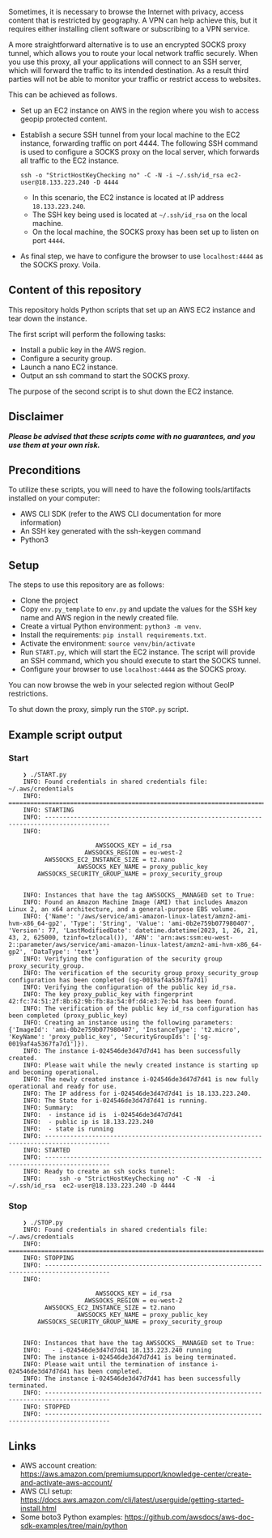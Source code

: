 
Sometimes, it is necessary to browse the Internet with privacy, 
access content that is restricted by geography. 
A VPN can help achieve this, but it requires either installing client software or subscribing
to a VPN service.

A more straightforward alternative is to use an encrypted SOCKS 
proxy tunnel, which allows you to route your local network traffic 
securely. When you use this proxy, all your applications will connect
to an SSH server, which will forward the traffic to its intended 
destination. As a result third parties
will not be able to monitor your traffic or restrict access to websites.

This can be achieved as follows.

* Set up an EC2 instance on AWS in the region where you wish to access geopip protected content.
* Establish a secure SSH tunnel from your local machine to the EC2 instance, forwarding traffic on port 4444. The following SSH command is used to configure a SOCKS proxy on the local server, which forwards all traffic to the EC2 instance. 

      ssh -o "StrictHostKeyChecking no" -C -N -i ~/.ssh/id_rsa ec2-user@18.133.223.240 -D 4444 

  * In this scenario, the EC2 instance is located at IP address `18.133.223.240`.
  * The SSH key being used is located at `~/.ssh/id_rsa` on the local machine. 
  * On the local machine, the SOCKS proxy has been set up to listen on port `4444`.
* As final step, we have to configure the browser to use `localhost:4444` as the SOCKS proxy. Voila.

## Content of this repository

This repository holds Python scripts that set up an AWS EC2 instance and tear down the instance. 

The first script will perform the following tasks:

* Install a public key in the AWS region.
* Configure a security group.
* Launch a nano EC2 instance.
* Output an ssh command to start the SOCKS proxy.

The purpose of the second script is to shut down the EC2 instance.

## Disclaimer

***Please be advised that these scripts come with no guarantees, and you use them at your own risk.***

## Preconditions

To utilize these scripts, you will need to have the following tools/artifacts installed on your computer:

* AWS CLI SDK (refer to the AWS CLI documentation for more information)
* An SSH key generated with the ssh-keygen command
* Python3

## Setup

The steps to use this repository are as follows:

* Clone the project
* Copy `env.py_template` to `env.py` and update the values for the SSH key name and AWS region in the newly created
  file.
* Create a virtual Python environment: `python3 -m venv`.
* Install the requirements: `pip install requirements.txt`.
* Activate the environment: `source venv/bin/activate`
* Run `START.py`, which will start the EC2 instance. The script will provide an SSH command, which you should execute to
  start the SOCKS tunnel.
* Configure your browser to use `localhost:4444` as the SOCKS proxy.

You can now browse the web in your selected region without GeoIP restrictions.

To shut down the proxy, simply run the `STOP.py` script.

## Example script output

### Start

        ❯ ./START.py              
        INFO: Found credentials in shared credentials file: ~/.aws/credentials
        INFO: ========================================================================================
        INFO: STARTING
        INFO: ----------------------------------------------------------------------------------------
        INFO:
        
                            AWSSOCKS_KEY = id_rsa
                         AWSSOCKS_REGION = eu-west-2
              AWSSOCKS_EC2_INSTANCE_SIZE = t2.nano
                       AWSSOCKS_KEY_NAME = proxy_public_key
            AWSSOCKS_SECURITY_GROUP_NAME = proxy_security_group
        
        
        INFO: Instances that have the tag AWSSOCKS__MANAGED set to True:
        INFO: Found an Amazon Machine Image (AMI) that includes Amazon Linux 2, an x64 architecture, and a general-purpose EBS volume.
        INFO: {'Name': '/aws/service/ami-amazon-linux-latest/amzn2-ami-hvm-x86_64-gp2', 'Type': 'String', 'Value': 'ami-0b2e759b077980407', 'Version': 77, 'LastModifiedDate': datetime.datetime(2023, 1, 26, 21, 43, 2, 625000, tzinfo=tzlocal()), 'ARN': 'arn:aws:ssm:eu-west-2::parameter/aws/service/ami-amazon-linux-latest/amzn2-ami-hvm-x86_64-gp2', 'DataType': 'text'}
        INFO: Verifying the configuration of the security group proxy_security_group.
        INFO: The verification of the security group proxy_security_group configuration has been completed (sg-0019af4a5367fa7d1)
        INFO: Verifying the configuration of the public key id_rsa.
        INFO: The key proxy_public_key with fingerprint 42:fc:74:51:2f:8b:62:9b:fb:8a:54:0f:d4:e3:7e:b4 has been found.
        INFO: The verification of the public key id_rsa configuration has been completed (proxy_public_key)
        INFO: Creating an instance using the following parameters: {'ImageId': 'ami-0b2e759b077980407', 'InstanceType': 't2.micro', 'KeyName': 'proxy_public_key', 'SecurityGroupIds': ['sg-0019af4a5367fa7d1']}).
        INFO: The instance i-024546de3d47d7d41 has been successfully created.
        INFO: Please wait while the newly created instance is starting up and becoming operational.
        INFO: The newly created instance i-024546de3d47d7d41 is now fully operational and ready for use.
        INFO: The IP address for i-024546de3d47d7d41 is 18.133.223.240.
        INFO: The State for i-024546de3d47d7d41 is running.
        INFO: Summary:
        INFO:  - instance id is  i-024546de3d47d7d41
        INFO:  - public ip is 18.133.223.240
        INFO:  - state is running
        INFO: ----------------------------------------------------------------------------------------
        INFO: STARTED
        INFO: ----------------------------------------------------------------------------------------
        INFO: Ready to create an ssh socks tunnel:
        INFO:     ssh -o "StrictHostKeyChecking no" -C -N  -i ~/.ssh/id_rsa  ec2-user@18.133.223.240 -D 4444

### Stop

        ❯ ./STOP.py
        INFO: Found credentials in shared credentials file: ~/.aws/credentials
        INFO: ========================================================================================
        INFO: STOPPING
        INFO: ----------------------------------------------------------------------------------------
        INFO:
        
                            AWSSOCKS_KEY = id_rsa
                         AWSSOCKS_REGION = eu-west-2
              AWSSOCKS_EC2_INSTANCE_SIZE = t2.nano
                       AWSSOCKS_KEY_NAME = proxy_public_key
            AWSSOCKS_SECURITY_GROUP_NAME = proxy_security_group
        
        
        INFO: Instances that have the tag AWSSOCKS__MANAGED set to True:
        INFO:   - i-024546de3d47d7d41 18.133.223.240 running
        INFO: The instance i-024546de3d47d7d41 is being terminated.
        INFO: Please wait until the termination of instance i-024546de3d47d7d41 has been completed.
        INFO: The instance i-024546de3d47d7d41 has been successfully terminated.
        INFO: ----------------------------------------------------------------------------------------
        INFO: STOPPED
        INFO: ----------------------------------------------------------------------------------------

## Links

* AWS account creation: https://aws.amazon.com/premiumsupport/knowledge-center/create-and-activate-aws-account/
* AWS CLI setup: https://docs.aws.amazon.com/cli/latest/userguide/getting-started-install.html
* Some boto3 Python examples: https://github.com/awsdocs/aws-doc-sdk-examples/tree/main/python
